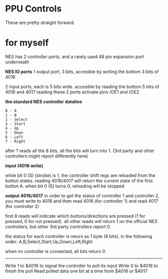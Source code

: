 # PPU Controls

These are pretty straight forward.

# for myself

NES has 2 controller ports, and a rarely used 48 pin expansion port underneath

**NES IO ports**
1 output port, 3 bits, accesible by writing the bottom 3 bits of 4016

2 input ports, each is 5 bits wide. accesible by reading the bottom 5 bits of 4016 and 4017
reading these 2 ports activate pins /OE1 and /OE2

**the standard NES controller dataline**

```
0 - A
1 - B
2 - Select
3 - Start
4 - Up
5 - Down
6 - Left
7 - Right
```

after ? reads all the 8 bits, all the bits will turn into 1. (3rd party and other controllers might report differently here)

**input (4016 write)**

while bit 0 (S) (strobe) is 1, the controller shift regs are reloaded from the button states. reading 4016/4017 will return the current state of the first button A.
when bit 0 (S) turns 0, reloading will be stopped

**output 4016/4017**
in order to get the status of controller 1 and controller 2, you must write to 4016 and then read 4016 (for controller 1) and read 4017 (for controller 2)

first 8 reads will indicate which buttons/directions are pressed (1 for pressed, 0 for not pressed). all other reads will return 1 on the official NES controllers, but other 3rd party controllers report 0.

the status for each controller is return as 1 byte (8 bits), in the following order: A,B,Select,Start,Up,Down,Left,Right

when no controller is connected, all bits return 0.

---------------------------------------

Write 1 to $4016 to signal the controller to poll its input
Write 0 to $4016 to finish the poll
Read polled data one bit at a time from $4016 or $4017
